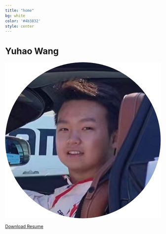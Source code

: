 ```yaml
---
title: "home"
bg: white
color: '#4b3832'
style: center
---
```



# Yuhao Wang

<div class = "subtlecircle sectiondivider-big"> 
	    <img src="asset/hankwang.png"/>
</div>    

<a href="https://Hank-YuhaoWang.github.io/asset/YUHAO WANG Resume 0227.pdf" download="YuhaoWang_MSE_berkeley_resume.pdf" class="btn-rounded-white">Download Resume</a>

